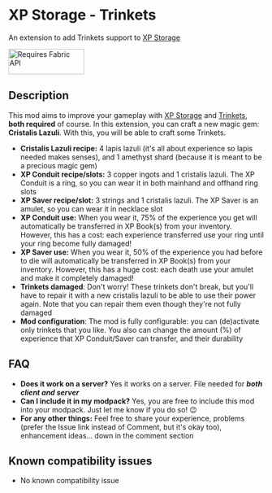 # XP Storage - Trinkets

An extension to add Trinkets support to [XP Storage](https://www.curseforge.com/minecraft/mc-mods/xp-storage)

<img src="https://i.imgur.com/Ol1Tcf8.png"
alt="Requires Fabric API"
width="149" height="50" />

## Description

This mod aims to improve your gameplay with [XP Storage](https://www.curseforge.com/minecraft/mc-mods/xp-storage) and
[Trinkets](https://www.curseforge.com/minecraft/mc-mods/trinkets-fabric), **both required** of course. In this 
extension, you can craft a new magic gem: **Cristalis Lazuli**. With this, you will be able to craft some Trinkets.

* **Cristalis Lazuli recipe:** 4 lapis lazuli (it's all about experience so lapis needed makes 
senses), and 1 amethyst shard (because it is meant to be a precious magic gem)
* **XP Conduit recipe/slots:** 3 copper ingots and 1 cristalis lazuli. The XP Conduit is a ring, so you can wear it in 
both mainhand and offhand ring slots
* **XP Saver recipe/slot:** 3 strings and 1 cristalis lazuli. The XP Saver is an amulet, so you can wear it in necklace 
slot
* **XP Conduit use:** When you wear it, 75% of the experience you get will automatically be transferred in XP Book(s) 
from your inventory. However, this has a cost: each experience transferred use your ring until your ring become fully 
damaged!
* **XP Saver use:** When you wear it, 50% of the experience you had before to die will automatically be transferred in 
XP Book(s) from your inventory. However, this has a huge cost: each death use your amulet and make it completely 
damaged!
* **Trinkets damaged**: Don't worry! These trinkets don't break, but you'll have to repair it with a new cristalis 
lazuli to be able to use their power again. Note that you can repair them even though they're not fully damaged
* **Mod configuration**: The mod is fully configurable: you can (de)activate only trinkets that you like. You also can 
change the amount (%) of experience that XP Conduit/Saver can transfer, and their durability

## FAQ

* **Does it work on a server?** Yes it works on a server. File needed for ***both client and server***
* **Can I include it in my modpack?** Yes, you are free to include this mod into your modpack. Just let me know if you
  do so! 😉
* **For any other things:** Feel free to share your experience, problems (prefer the Issue link instead of Comment, but
  it's okay too), enhancement ideas... down in the comment section

## Known compatibility issues

* No known compatibility issue
